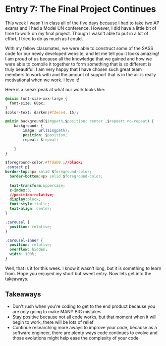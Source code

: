# Entry 7: The Final Project Continues

This week I wasn't in class all of the five days because I had to take two AP exams and I had a Model
UN conference. However, I did have a little bit of time to work on my final project. Though I wasn't able 
to put in a lot of effort, I tried to do as much as I could. 

With my fellow classmates, we were able to construct some of the SASS code for our newly developed website, 
and let me tell you it looks amazing! I am proud of us because all the knowledge that we gained and how we were
able to compile it together to form something that is so different is truly beautiful. I am very happy that
I have chosen such great team members to work with and the amount of support that is in the air is really 
motivational when we work. I love it!

Here is a sneak peak at what our work looks like:

```CSS
@mixin font-size-xxx-large {
  font-size: 60px;
}
$color-text: darken(#f2ece4, 15);

@mixin background($imgpath,$position: center ,$repeat: no-repeat) {
    background: {
        image: url($imgpath);
        position: $position;
        repeat: $repeat;
       
    }
}
```

```CSS
$foreground-color:#ffdab9 ;//black;
.contact p{
border-top:4px solid $foreground-color;
  border-bottom:4px solid $foreground-color;
   
  text-transform:uppercase;
  z-index:3;
  //position:relative;
  display:block;
  font-style:italic; 
  text-align: center;
}

.carousel {
  position: relative;
}

.carousel-inner {
  position: relative;
  overflow: hidden;
  width: 100%;
}
```

Well, that is it for this week. I know it wasn't long, but it is something to learn 
from. Hope you enjoyed my short but sweet entry. Now lets get into the takeaways.

## Takeaways

* Don't rush when you're coding to get to the end product because you are only 
going to make MANY BIG mistakes
* Stay positive because not all code works, but that moment when it will begin to
work, there will be lots of relief
* Continue researching more aways to improve your code, because as a software 
engineer, there are plenty ways code continues to evolve and those evolutions might
help ease the complexity of your code
